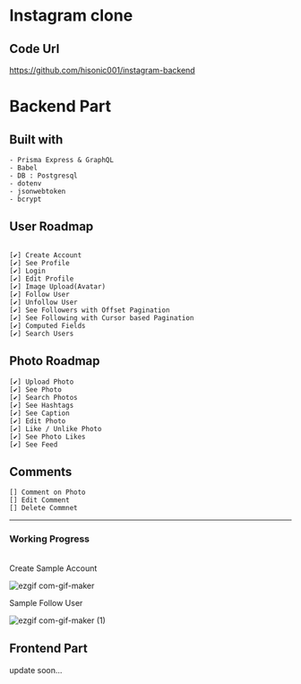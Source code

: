 # Instagram clone

## Code Url

https://github.com/hisonic001/instagram-backend

# Backend Part

## Built with

```
- Prisma Express & GraphQL
- Babel
- DB : Postgresql
- dotenv
- jsonwebtoken
- bcrypt
```

## User Roadmap

```

[✔] Create Account
[✔] See Profile
[✔] Login
[✔] Edit Profile
[✔] Image Upload(Avatar)
[✔] Follow User
[✔] Unfollow User
[✔] See Followers with Offset Pagination
[✔] See Following with Cursor based Pagination
[✔] Computed Fields
[✔] Search Users

```

## Photo Roadmap

```
[✔] Upload Photo
[✔] See Photo
[✔] Search Photos
[✔] See Hashtags
[✔] See Caption
[✔] Edit Photo
[✔] Like / Unlike Photo
[✔] See Photo Likes
[✔] See Feed

```

## Comments

```
[] Comment on Photo
[] Edit Comment
[] Delete Commnet

```

---

### Working Progress

<br>
Create Sample Account

![ezgif com-gif-maker](https://user-images.githubusercontent.com/40854017/137442167-fc150e88-fdc5-4a4d-b779-4f3dbb95a8ae.gif)

Sample Follow User

![ezgif com-gif-maker (1)](https://user-images.githubusercontent.com/40854017/137442140-1289ca4b-c117-47f4-95cf-db887967fc95.gif)

## **Frontend Part**

update soon...
